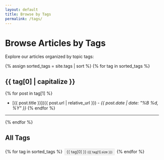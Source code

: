 ```yaml
---
layout: default
title: Browse by Tags
permalink: /tags/
---
```


# Browse Articles by Tags

Explore our articles organized by topic tags:

{% assign sorted_tags = site.tags | sort %}
{% for tag in sorted_tags %}
## {{ tag[0] | capitalize }}

{% for post in tag[1] %}
- [{{ post.title }}]({{ post.url | relative_url }}) - *{{ post.date | date: "%B %d, %Y" }}*
{% endfor %}

---
{% endfor %}

## All Tags

<div style="margin: 20px 0;">
{% for tag in sorted_tags %}
  <span style="display: inline-block; background: #f0f0f0; padding: 4px 8px; margin: 2px; border-radius: 3px; font-size: 0.9em;">
    <a href="#{{ tag[0] }}" style="text-decoration: none; color: #333;">{{ tag[0] }}</a>
    <small>({{ tag[1].size }})</small>
  </span>
{% endfor %}
</div>